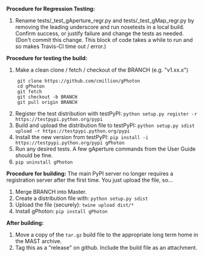 **Procedure for Regression Testing:**
1. Rename tests/\_test_gAperture_regr.py and tests/\_test_gMap_regr.py by removing the leading underscore and run nosetests in a local build. Confirm success, or justify failure and change the tests as needed. (Don't commit this change. This block of code takes a while to run and so makes Travis-CI time out / error.)

**Procedure for testing the build:**
1. Make a clean clone / fetch / checkout of the BRANCH (e.g. "v1.xx.x")
```
    git clone https://github.com/cmillion/gPhoton
    cd gPhoton
    git fetch
    git checkout -b BRANCH
    git pull origin BRANCH
```
2. Register the test distribution with testPyPI: `python setup.py register -r https://testpypi.python.org/pypi`
3. Build and upload the distribution file to testPyPI: `python setup.py sdist upload -r https://testpypi.python.org/pypi`
4. Install the new version from testPyPI: `pip install -i https://testpypi.python.org/pypi gPhoton`
5. Run any desired tests. A few gAperture commands from the User Guide should be fine.
6. `pip uninstall gPhoton`

**Procedure for building:**
The main PyPI server no longer requires a registration server after the first time. You just upload the file, so...
1. Merge BRANCH into Master.
2. Create a distribution file with: `python setup.py sdist`
3. Upload the file (securely): `twine upload dist/*`
4. Install gPhoton: `pip install gPhoton`

**After building:**
1. Move a copy of the `tar.gz` build file to the appropriate long term home in the MAST archive.
2. Tag this as a "release" on github. Include the build file as an attachment.
